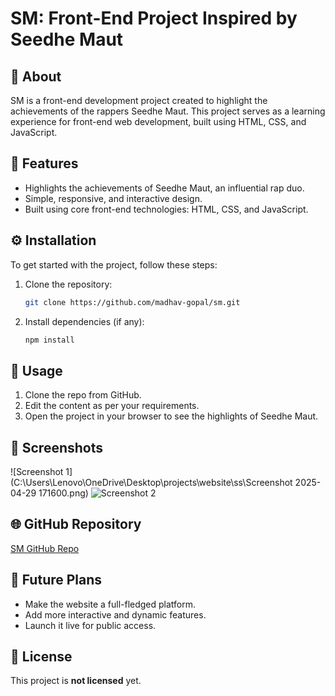 # SM: Front-End Project Inspired by Seedhe Maut

## 🎤 About
SM is a front-end development project created to highlight the achievements of the rappers Seedhe Maut. This project serves as a learning experience for front-end web development, built using HTML, CSS, and JavaScript.

## 🚀 Features
- Highlights the achievements of Seedhe Maut, an influential rap duo.
- Simple, responsive, and interactive design.
- Built using core front-end technologies: HTML, CSS, and JavaScript.

## ⚙️ Installation
To get started with the project, follow these steps:

1. Clone the repository:
    ```bash
    git clone https://github.com/madhav-gopal/sm.git
    ```
2. Install dependencies (if any):
    ```bash
    npm install
    ```

## 🧪 Usage
1. Clone the repo from GitHub.
2. Edit the content as per your requirements.
3. Open the project in your browser to see the highlights of Seedhe Maut.

## 📸 Screenshots
![Screenshot 1](C:\Users\Lenovo\OneDrive\Desktop\projects\website\ss\Screenshot 2025-04-29 171600.png)
![Screenshot 2](path/to/screenshot2.png)

## 🌐 GitHub Repository
[SM GitHub Repo](https://github.com/madhav-gopal/sm.git)

## 🚀 Future Plans
- Make the website a full-fledged platform.
- Add more interactive and dynamic features.
- Launch it live for public access.

## 📄 License
This project is **not licensed** yet.

